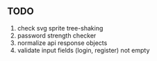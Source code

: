 ## TODO
1. check svg sprite tree-shaking 
2. password strength checker
3. normalize api response objects
4. validate input fields (login, register) not empty
